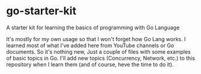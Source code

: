 # go-starter-kit

A starter kit for learning the basics of programming with Go Language 

It's mostly for my own usage so that I won't forget how Go Lang works. I learned most of what I've added here from YouTube channels or Go documents. So it's nothing new, Just a couple of files with some examples of basic topics in Go. I'll add new topics (Concurrency, Network, etc.) to this repository when I learn them (and of course, heve the time to do it). 
